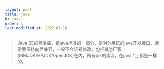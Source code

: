 ```yaml
---
layout: post
title: java
k: java
order: 1
last_modified_at: 2022-01-10
---
```


>Java SE的标准库，是java标准的一部分，是对外承诺的java开发接口，通常要保持向后兼容，一般不会轻易修改。包括其他厂家(IBMJDK/HPJDK/OpenJDK)在内，所有jdk的实现，在java.*上都是一样的。